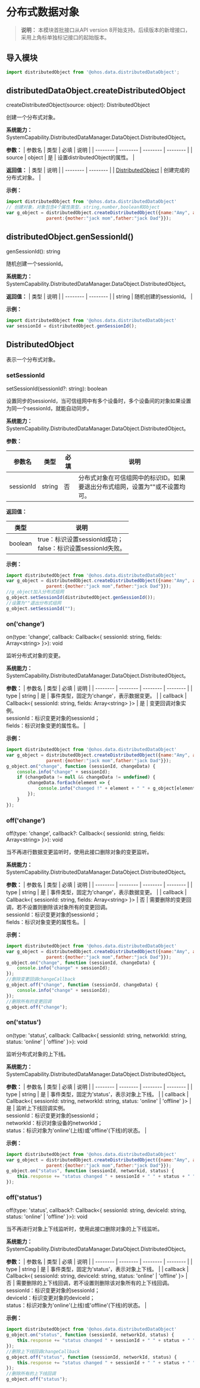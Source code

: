 # 分布式数据对象

> **说明：**
> 本模块首批接口从API version 8开始支持。后续版本的新增接口，采用上角标单独标记接口的起始版本。


## 导入模块

```js
import distributedObject from '@ohos.data.distributedDataObject';
```

## distributedDataObject.createDistributedObject

createDistributedObject(source: object): DistributedObject


创建一个分布式对象。

**系统能力：** SystemCapability.DistributedDataManager.DataObject.DistributedObject。

**参数：**
  | 参数名 | 类型 | 必填 | 说明 |
  | -------- | -------- | -------- | -------- |
  | source | object | 是 | 设置distributedObject的属性。 |

**返回值：**
| 类型 | 说明 |
| -------- | -------- |
| [DistributedObject](#distributedobject) | 创建完成的分布式对象。 |

**示例：**
  ```js
  import distributedObject from '@ohos.data.distributedDataObject'
  // 创建对象，对象包含4个属性类型，string,number,boolean和Object
  var g_object = distributedObject.createDistributedObject({name:"Amy", age:18, isVis:false, 
                 parent:{mother:"jack mom",father:"jack Dad"}});
  ```


## distributedObject.genSessionId()

genSessionId(): string

随机创建一个sessionId。

**系统能力：** SystemCapability.DistributedDataManager.DataObject.DistributedObject。

**返回值：**
  | 类型 | 说明 |
  | -------- | -------- |
  | string | 随机创建的sessionId。 |

**示例：**
  ```js
  import distributedObject from '@ohos.data.distributedDataObject'
  var sessionId = distributedObject.genSessionId();
  ```


## DistributedObject

表示一个分布式对象。

### setSessionId

setSessionId(sessionId?: string): boolean

设置同步的sessionId，当可信组网中有多个设备时，多个设备间的对象如果设置为同一个sessionId，就能自动同步。

**系统能力：** SystemCapability.DistributedDataManager.DataObject.DistributedObject。

**参数：**

  | 参数名 | 类型 | 必填 | 说明 |
  | -------- | -------- | -------- | -------- |
  | sessionId | string | 否 | 分布式对象在可信组网中的标识ID。如果要退出分布式组网，设置为""或不设置均可。 |

**返回值：**

  | 类型 | 说明 |
  | -------- | -------- |
  | boolean | true：标识设置sessionId成功； <br>false：标识设置sessionId失败。 |

**示例：**

  ```js
  import distributedObject from '@ohos.data.distributedDataObject'
  var g_object = distributedObject.createDistributedObject({name:"Amy", age:18, isVis:false, 
                 parent:{mother:"jack mom",father:"jack Dad"}});
  //g_object加入分布式组网
  g_object.setSessionId(distributedObject.genSessionId());
  //设置为""退出分布式组网
  g_object.setSessionId("");
  ```


### on('change')

on(type: 'change', callback: Callback<{ sessionId: string, fields: Array&lt;string&gt; }>): void

监听分布式对象的变更。

**系统能力：** SystemCapability.DistributedDataManager.DataObject.DistributedObject。

**参数：**
  | 参数名 | 类型 | 必填 | 说明 |
  | -------- | -------- | -------- | -------- |
  | type | string | 是 | 事件类型，固定为'change'，表示数据变更。 |
  | callback | Callback<{ sessionId: string, fields: Array&lt;string&gt; }> | 是 | 变更回调对象实例。<br>sessionId：标识变更对象的sessionId； <br>fields：标识对象变更的属性名。 |

**示例：**
  ```js
  import distributedObject from '@ohos.data.distributedDataObject'
  var g_object = distributedObject.createDistributedObject({name:"Amy", age:18, isVis:false, 
                 parent:{mother:"jack mom",father:"jack Dad"}});
  g_object.on("change", function (sessionId, changeData) {
      console.info("change" + sessionId);  
      if (changeData != null && changeData != undefined) {
          changeData.forEach(element => {
              console.info("changed !" + element + " " + g_object[element]);
          });
      }
  });
  ```

### off('change')

off(type: 'change', callback?: Callback<{ sessionId: string, fields: Array&lt;string&gt; }>): void

当不再进行数据变更监听时，使用此接口删除对象的变更监听。

**系统能力：** SystemCapability.DistributedDataManager.DataObject.DistributedObject。

**参数：**
  | 参数名 | 类型 | 必填 | 说明 |
  | -------- | -------- | -------- | -------- |
  | type | string | 是 | 事件类型，固定为'change'，表示数据变更。 |
  | callback | Callback<{ sessionId: string, fields: Array&lt;string&gt; }> | 否 | 需要删除的变更回调，若不设置则删除该对象所有的变更回调。<br>sessionId：标识变更对象的sessionId； <br>fields：标识对象变更的属性名。 |


**示例：**
  ```js
  import distributedObject from '@ohos.data.distributedDataObject'
  var g_object = distributedObject.createDistributedObject({name:"Amy", age:18, isVis:false, 
                 parent:{mother:"jack mom",father:"jack Dad"}});
  g_object.on("change", function (sessionId, changeData) {
      console.info("change" + sessionId);
  });
  //删除变更回调changeCallback
  g_object.off("change", function (sessionId, changeData) {
      console.info("change" + sessionId);
  });
  //删除所有的变更回调
  g_object.off("change");
  ```

### on('status')

on(type: 'status', callback: Callback<{ sessionId: string, networkId: string, status: 'online' | 'offline' }>): void

监听分布式对象的上下线。

**系统能力：** SystemCapability.DistributedDataManager.DataObject.DistributedObject。

**参数：**
  | 参数名 | 类型 | 必填 | 说明 |
  | -------- | -------- | -------- | -------- |
  | type | string | 是 | 事件类型，固定为'status'，表示对象上下线。 |
  | callback | Callback<{ sessionId: string, networkId: string, status: 'online' \| 'offline' }> | 是 | 监听上下线回调实例。<br>sessionId：标识变更对象的sessionId； <br>networkId：标识对象设备的networkId； <br>status：标识对象为'online'(上线)或'offline'(下线)的状态。 |

**示例：**
  ```js
  import distributedObject from '@ohos.data.distributedDataObject'
  var g_object = distributedObject.createDistributedObject({name:"Amy", age:18, isVis:false, 
                 parent:{mother:"jack mom",father:"jack Dad"}});
  g_object.on("status", function (sessionId, networkid, status) {
      this.response += "status changed " + sessionId + " " + status + " " + networkId;
  });
  ```

### off('status')

off(type: 'status', callback?: Callback<{ sessionId: string, deviceId: string, status: 'online' | 'offline' }>): void


当不再进行对象上下线监听时，使用此接口删除对象的上下线监听。

**系统能力：** SystemCapability.DistributedDataManager.DataObject.DistributedObject。

**参数：**
  | 参数名 | 类型 | 必填 | 说明 |
  | -------- | -------- | -------- | -------- |
  | type | string | 是 | 事件类型，固定为'status'，表示对象上下线。 |
  | callback | Callback<{ sessionId: string, deviceId: string, status: 'online' \| 'offline' }> | 否 | 需要删除的上下线回调，若不设置则删除该对象所有的上下线回调。<br>sessionId：标识变更对象的sessionId； <br>deviceId：标识变更对象的deviceId； <br>status：标识对象为'online'(上线)或'offline'(下线)的状态。 |


**示例：**
  ```js
  import distributedObject from '@ohos.data.distributedDataObject'  
  g_object.on("status", function (sessionId, networkId, status) {
      this.response += "status changed " + sessionId + " " + status + " " + networkId;
  });
  //删除上下线回调changeCallback
  g_object.off("status", function (sessionId, networkId, status) {
      this.response += "status changed " + sessionId + " " + status + " " + networkId;
  });
  //删除所有的上下线回调
  g_object.off("status");
  ```
